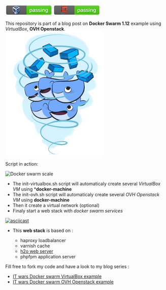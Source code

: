 ![docker swarm on virtualbox:passing](img/virtualbox-passing.jpg) ![docker swarm on ovh openstack:passing](img/ovh-openstack-passing.jpg)

This repository is part of a blog post on **Docker Swarm 1.12** example using *VirtualBox*, **OVH Openstack**.
![Docker Swarm](img/docker-swarm.gif)

Script in action:

![Docker swarm scale](img/docker-swarm-scale.gif)

- The init-virtualbox.sh script will automaticaly create several *VirtualBox VM* using ***docker-machine**
- The init-ovh.sh script will automaticaly create several *OVH Openstack VM* using **docker-machine**
- Then it create a virtual network (optional)
- Finaly start a web stack with *docker swarm services*

[![asciicast](https://asciinema.org/a/bup8txirvsiszylckkzrng5gr.png)](https://asciinema.org/a/bup8txirvsiszylckkzrng5gr)

- This **web stack** is based on :

   - haproxy loadbalancer
   - varnish cache
   - [h2o web server](http://www.it-wars.com/posts/performance/web-performance-H2O-vs-nginx/)
   - phpfpm application server

Fill free to fork my code and have a look to my blog series :
- [IT wars Docker swarm VirtualBox example](http://www.it-wars.com/posts/virtualisation/docker-swarm-par-lexemple/)
- [IT wars Docker swarm OVH Openstack example](http://www.it-wars.com/posts/virtualisation/docker-swarm-112-ovh/)

